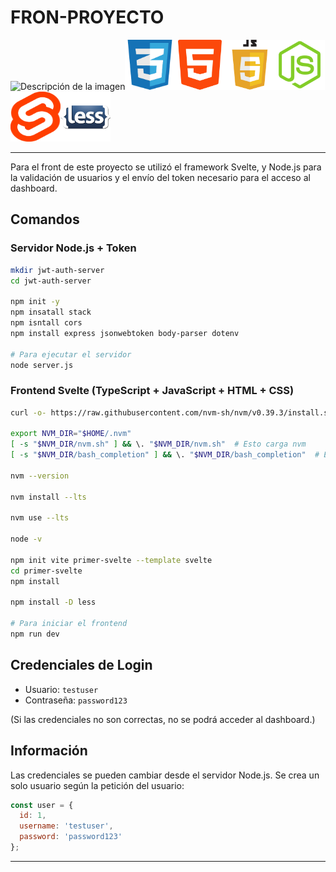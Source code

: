 #                   **FRON-PROYECTO**
<img src="ASSETS/Tm.png" alt="Descripción de la imagen" width="80" height="80"><img src="logos/css.png" alt="Descripción de la imagen" width="80" height="80"><img src="logos/html.png" alt="Descripción de la imagen" width="80" height="80"><img src="logos/javascript.webp" alt="Descripción de la imagen" width="80" height="80"><img src="logos/node.webp" alt="Descripción de la imagen" width="80" height="80"><img src="logos/svelte.png" alt="Descripción de la imagen" width="80" height="80"><img src="logos/less.png" alt="Descripción de la imagen" width="80" height="80">








---

Para el front de este proyecto se utilizó el framework Svelte, y Node.js para la validación de usuarios y el envío del token necesario para el acceso al dashboard.

## Comandos



### Servidor Node.js + Token

```bash
mkdir jwt-auth-server
cd jwt-auth-server

npm init -y
npm insatall stack
npm isntall cors
npm install express jsonwebtoken body-parser dotenv

# Para ejecutar el servidor
node server.js
```

### Frontend Svelte (TypeScript + JavaScript + HTML + CSS)

```bash
curl -o- https://raw.githubusercontent.com/nvm-sh/nvm/v0.39.3/install.sh | bash

export NVM_DIR="$HOME/.nvm"
[ -s "$NVM_DIR/nvm.sh" ] && \. "$NVM_DIR/nvm.sh"  # Esto carga nvm
[ -s "$NVM_DIR/bash_completion" ] && \. "$NVM_DIR/bash_completion"  # Esto carga la finalización de bash para nvm

nvm --version

nvm install --lts

nvm use --lts

node -v

npm init vite primer-svelte --template svelte
cd primer-svelte
npm install

npm install -D less

# Para iniciar el frontend
npm run dev
```

## Credenciales de Login

- Usuario: `testuser`
- Contraseña: `password123`

(Si las credenciales no son correctas, no se podrá acceder al dashboard.)

## Información

Las credenciales se pueden cambiar desde el servidor Node.js. Se crea un solo usuario según la petición del usuario:

```js
const user = {
  id: 1,
  username: 'testuser',
  password: 'password123'
};
```

---

